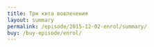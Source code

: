 ```yaml
---
title: Три кита вовлечения
layout: summary
permalink: /episode/2015-12-02-enrol/summary/
buy: /buy-episode/enrol/
---
```

